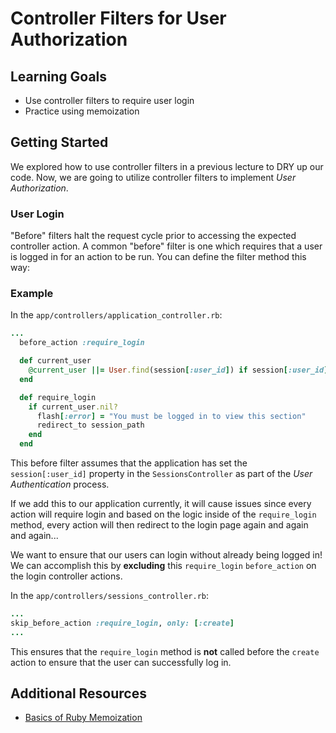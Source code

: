 # Controller Filters for User Authorization

## Learning Goals
- Use controller filters to require user login
- Practice using memoization

## Getting Started

We explored how to use controller filters in a previous lecture to DRY up our code. Now, we are going to utilize controller filters to implement *User Authorization*.

### User Login
"Before" filters halt the request cycle prior to accessing the expected controller action. A common "before" filter is one which requires that a user is logged in for an action to be run. You can define the filter method this way:

### Example
In the `app/controllers/application_controller.rb`:
```ruby
...
  before_action :require_login

  def current_user
    @current_user ||= User.find(session[:user_id]) if session[:user_id]
  end

  def require_login
    if current_user.nil?
      flash[:error] = "You must be logged in to view this section"
      redirect_to session_path
    end
  end
```

This before filter assumes that the application has set the `session[:user_id]` property in the `SessionsController` as part of the *User Authentication* process.

If we add this to our application currently, it will cause issues since every action will require login and based on the logic inside of the `require_login` method, every action will then redirect to the login page again and again and again...

We want to ensure that our users can login without already being logged in! We can accomplish this by **excluding** this `require_login` `before_action` on the login controller actions.

In the `app/controllers/sessions_controller.rb`:
```ruby
...
skip_before_action :require_login, only: [:create]
...
```

This ensures that the `require_login` method is **not** called before the `create` action to ensure that the user can successfully log in.

## Additional Resources
- [Basics of Ruby Memoization](http://gavinmiller.io/2013/basics-of-ruby-memoization/)
